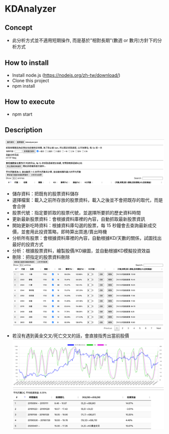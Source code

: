 # KDAnalyzer
## Concept
- 此分析方式並不適用短期操作, 而是基於"相對長期"(數週 or 數月)方針下的分析方式
## How to install
- Install node.js (https://nodejs.org/zh-tw/download/)
- Clone this project
- npm install
## How to execute
- npm start
## Description
![alt text](images/snapshot-1.png)
- 儲存資料：把既有的股票資料儲存
- 選擇檔案：載入之前所存放的股票資料，載入之後並不會把既存的取代，而是會合併
- 股票代號：指定要抓取的股票代號，並選擇所要抓的歷史資料時間
- 更新最新股票資料：會根據資料庫裡的內容，自動抓取最新股票資訊
- 開始更新吃時資料：根據資料庫勾選的股票，每 15 秒鐘會去查詢最新成交價，並套用此投資策略，即時算出買進/賣出時機
- 分析所有股票：會根據資料庫裡的內容，自動根據KD/天數的關係，試圖找出最好的投資方式
- 分析：根據股票資料，繪製股價/KD線圖，並自動根據KD模擬投資效益
- 刪除：把指定的股票資料刪除
![alt text](images/snapshot-2.png)
- 若沒有遇到黃金交叉/死亡交叉的話，會直接指秀出當前股價
![alt text](images/snapshot-3.png)
![alt text](images/snapshot-4.png)
